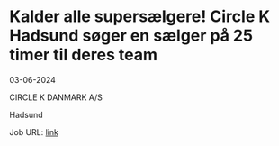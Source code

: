 # Kalder alle supersælgere! Circle K Hadsund søger en sælger på 25 timer til deres team
03-06-2024

CIRCLE K DANMARK A/S

Hadsund

Job URL: [link](https://www.nordjyskejob.dk/resultat/kalder-alle-supersaelgere-circle-k-hadsund-soeger-en-saelger-paa-25-timer-lja-85526241.aspx?jobId=LJA-85526241&list=SearchResultsJobsIds&index=1&querydesc=SearchJobQueryDescription&viewedfrom=1)


